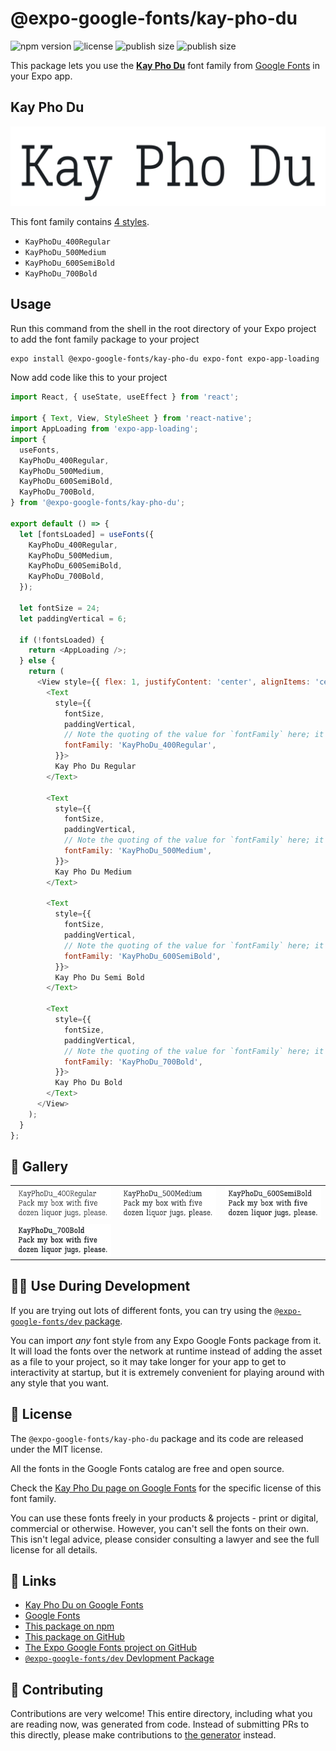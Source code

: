 # @expo-google-fonts/kay-pho-du

![npm version](https://flat.badgen.net/npm/v/@expo-google-fonts/kay-pho-du)
![license](https://flat.badgen.net/github/license/expo/google-fonts)
![publish size](https://flat.badgen.net/packagephobia/install/@expo-google-fonts/kay-pho-du)
![publish size](https://flat.badgen.net/packagephobia/publish/@expo-google-fonts/kay-pho-du)

This package lets you use the [**Kay Pho Du**](https://fonts.google.com/specimen/Kay+Pho+Du) font family from [Google Fonts](https://fonts.google.com/) in your Expo app.

## Kay Pho Du

![Kay Pho Du](./font-family.png)

This font family contains [4 styles](#-gallery).

- `KayPhoDu_400Regular`
- `KayPhoDu_500Medium`
- `KayPhoDu_600SemiBold`
- `KayPhoDu_700Bold`

## Usage

Run this command from the shell in the root directory of your Expo project to add the font family package to your project
```sh
expo install @expo-google-fonts/kay-pho-du expo-font expo-app-loading
```

Now add code like this to your project
```js
import React, { useState, useEffect } from 'react';

import { Text, View, StyleSheet } from 'react-native';
import AppLoading from 'expo-app-loading';
import {
  useFonts,
  KayPhoDu_400Regular,
  KayPhoDu_500Medium,
  KayPhoDu_600SemiBold,
  KayPhoDu_700Bold,
} from '@expo-google-fonts/kay-pho-du';

export default () => {
  let [fontsLoaded] = useFonts({
    KayPhoDu_400Regular,
    KayPhoDu_500Medium,
    KayPhoDu_600SemiBold,
    KayPhoDu_700Bold,
  });

  let fontSize = 24;
  let paddingVertical = 6;

  if (!fontsLoaded) {
    return <AppLoading />;
  } else {
    return (
      <View style={{ flex: 1, justifyContent: 'center', alignItems: 'center' }}>
        <Text
          style={{
            fontSize,
            paddingVertical,
            // Note the quoting of the value for `fontFamily` here; it expects a string!
            fontFamily: 'KayPhoDu_400Regular',
          }}>
          Kay Pho Du Regular
        </Text>

        <Text
          style={{
            fontSize,
            paddingVertical,
            // Note the quoting of the value for `fontFamily` here; it expects a string!
            fontFamily: 'KayPhoDu_500Medium',
          }}>
          Kay Pho Du Medium
        </Text>

        <Text
          style={{
            fontSize,
            paddingVertical,
            // Note the quoting of the value for `fontFamily` here; it expects a string!
            fontFamily: 'KayPhoDu_600SemiBold',
          }}>
          Kay Pho Du Semi Bold
        </Text>

        <Text
          style={{
            fontSize,
            paddingVertical,
            // Note the quoting of the value for `fontFamily` here; it expects a string!
            fontFamily: 'KayPhoDu_700Bold',
          }}>
          Kay Pho Du Bold
        </Text>
      </View>
    );
  }
};

```

## 🔡 Gallery


||||
|-|-|-|
|![KayPhoDu_400Regular](./KayPhoDu_400Regular.ttf.png)|![KayPhoDu_500Medium](./KayPhoDu_500Medium.ttf.png)|![KayPhoDu_600SemiBold](./KayPhoDu_600SemiBold.ttf.png)||
|![KayPhoDu_700Bold](./KayPhoDu_700Bold.ttf.png)||||


## 👩‍💻 Use During Development

If you are trying out lots of different fonts, you can try using the [`@expo-google-fonts/dev` package](https://github.com/expo/google-fonts/tree/master/font-packages/dev#readme).

You can import *any* font style from any Expo Google Fonts package from it. It will load the fonts
over the network at runtime instead of adding the asset as a file to your project, so it may take longer
for your app to get to interactivity at startup, but it is extremely convenient
for playing around with any style that you want.

## 📖 License

The `@expo-google-fonts/kay-pho-du` package and its code are released under the MIT license.

All the fonts in the Google Fonts catalog are free and open source.

Check the [Kay Pho Du page on Google Fonts](https://fonts.google.com/specimen/Kay+Pho+Du) for the specific license of this font family.

You can use these fonts freely in your products & projects - print or digital, commercial or otherwise. However, you can't sell the fonts on their own. This isn't legal advice, please consider consulting a lawyer and see the full license for all details.

## 🔗 Links

- [Kay Pho Du on Google Fonts](https://fonts.google.com/specimen/Kay+Pho+Du)
- [Google Fonts](https://fonts.google.com/)
- [This package on npm](https://www.npmjs.com/package/@expo-google-fonts/kay-pho-du)
- [This package on GitHub](https://github.com/expo/google-fonts/tree/master/font-packages/kay-pho-du)
- [The Expo Google Fonts project on GitHub](https://github.com/expo/google-fonts)
- [`@expo-google-fonts/dev` Devlopment Package](https://github.com/expo/google-fonts/tree/master/font-packages/dev)

## 🤝 Contributing

Contributions are very welcome! This entire directory, including what you are reading now, was generated from code. Instead of submitting PRs to this directly, please make contributions to [the generator](https://github.com/expo/google-fonts/tree/master/packages/generator) instead.
